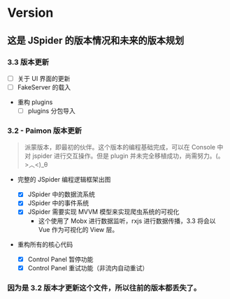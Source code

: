 # Version

## 这是 JSpider 的版本情况和未来的版本规划

### 3.3 版本更新

-   [ ] 关于 UI 界面的更新
-   [ ] FakeServer 的载入
-   重构 plugins
    -   [ ] plugins 分包导入

### 3.2 - Paimon 版本更新

> 派蒙版本，即最初的伙伴。这个版本的编程基础完成，可以在 Console 中对 jspider 进行交互操作。但是 plugin 并未完全移植成功，尚需努力。(。>︿<)\_θ

-   完整的 JSpider 编程逻辑框架出图

    -   [x] JSpider 中的数据流系统
    -   [x] JSpider 中的事件系统
    -   [x] JSpider 需要实现 MVVM 模型来实现爬虫系统的可视化
        -   这个使用了 Mobx 进行数据监听，rxjs 进行数据传播，3.3 将会以 Vue 作为可视化的 View 层。

-   重构所有的核心代码
    -   [x] Control Panel 暂停功能
    -   [x] Control Panel 重试功能（非流内自动重试）

### 因为是 3.2 版本才更新这个文件，所以往前的版本都丢失了。
